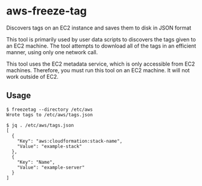 # aws-freeze-tag

Discovers tags on an EC2 instance and saves them to disk in JSON format

This tool is primarily used by user data scripts to discovers the tags
given to an EC2 machine.  The tool attempts to download all of the tags
in an efficient manner, using only one network call.

This tool uses the EC2 metadata service, which is only accessible from
EC2 machines.  Therefore, you must run this tool on an EC2 machine.  It
will not work outside of EC2.

## Usage

```
$ freezetag --directory /etc/aws
Wrote tags to /etc/aws/tags.json

$ jq . /etc/aws/tags.json
[
  {
    "Key": "aws:cloudformation:stack-name",
    "Value": "example-stack"
  },
  {
    "Key": "Name",
    "Value": "example-server"
  }
]
```

